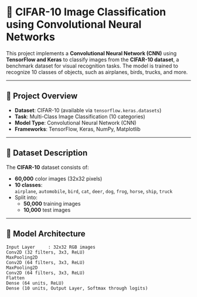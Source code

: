 # 🧠 CIFAR-10 Image Classification using Convolutional Neural Networks

This project implements a **Convolutional Neural Network (CNN)** using **TensorFlow and Keras** to classify images from the **CIFAR-10 dataset**, a benchmark dataset for visual recognition tasks. The model is trained to recognize 10 classes of objects, such as airplanes, birds, trucks, and more.

---

## 📌 Project Overview

- **Dataset**: CIFAR-10 (available via `tensorflow.keras.datasets`)
- **Task**: Multi-Class Image Classification (10 categories)
- **Model Type**: Convolutional Neural Network (CNN)
- **Frameworks**: TensorFlow, Keras, NumPy, Matplotlib

---

## 📁 Dataset Description

The **CIFAR-10** dataset consists of:

- **60,000** color images (32x32 pixels)
- **10 classes**:  
  `airplane`, `automobile`, `bird`, `cat`, `deer`, `dog`, `frog`, `horse`, `ship`, `truck`
- Split into:
  - **50,000** training images
  - **10,000** test images

---

## 🧱 Model Architecture

```text
Input Layer     : 32x32 RGB images
Conv2D (32 filters, 3x3, ReLU)
MaxPooling2D
Conv2D (64 filters, 3x3, ReLU)
MaxPooling2D
Conv2D (64 filters, 3x3, ReLU)
Flatten
Dense (64 units, ReLU)
Dense (10 units, Output Layer, Softmax through logits)
